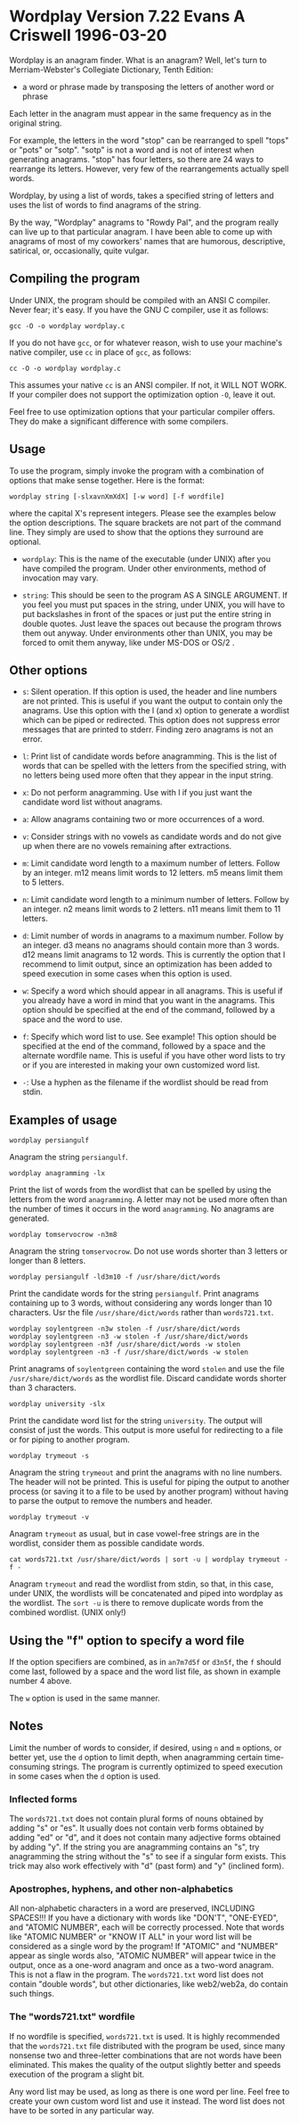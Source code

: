 # Wordplay Version 7.22     Evans A Criswell   1996-03-20

Wordplay is an anagram finder.  What is an anagram?  Well, let's turn to
Merriam-Webster's Collegiate Dictionary, Tenth Edition:

- a word or phrase made by transposing the letters of another word or phrase

Each letter in the anagram must appear in the same frequency as in the
original string.

For example, the letters in the word "stop" can be rearranged to spell
"tops" or "pots" or "sotp".  "sotp" is not a word and is not of interest
when generating anagrams.  "stop" has four letters, so there are 24 ways
to rearrange its letters.  However, very few of the rearrangements actually
spell words.

Wordplay, by using a list of words, takes a specified string of letters and
uses the list of words to find anagrams of the string.

By the way, "Wordplay" anagrams to "Rowdy Pal", and the program really can
live up to that particular anagram.  I have been able to come up with
anagrams of most of my coworkers' names that are humorous, descriptive,
satirical, or, occasionally, quite vulgar.

## Compiling the program

Under UNIX, the program should be compiled with an ANSI C compiler.  Never
fear; it's easy.  If you have the GNU C compiler, use it as follows:

    gcc -O -o wordplay wordplay.c

If you do not have `gcc`, or for whatever reason, wish to use your machine's
native compiler, use `cc` in place of `gcc`, as follows:

    cc -O -o wordplay wordplay.c

This assumes your native `cc` is an ANSI compiler.  If not, it WILL NOT WORK.
If your compiler does not support the optimization option `-O`, leave it out.

Feel free to use optimization options that your particular compiler offers.
They do make a significant difference with some compilers.

## Usage

To use the program, simply invoke the program with a combination of options
that make sense together.  Here is the format:

    wordplay string [-slxavnXmXdX] [-w word] [-f wordfile]

where the capital X's represent integers.  Please see the examples below
the option descriptions.  The square brackets are not part of the command
line.  They simply are used to show that the options they surround are
optional.

- `wordplay`:          This is the name of the executable (under UNIX) after
		       you have compiled the program.  Under other
		       environments, method of invocation may vary.

- `string`:            This should be seen to the program AS A SINGLE
		       ARGUMENT.  If you feel you must put spaces in the
		       string, under UNIX, you will have to put backslashes
		       in front of the spaces or just put the entire string
		       in double quotes.  Just leave the spaces out because
		       the program throws them out anyway.  Under environments
		       other than UNIX, you may be forced to omit them anyway,
		       like under MS-DOS or OS/2 .

## Other options

- `s`: Silent operation.  If this option is used, the header and line
       numbers are not printed.  This is useful if you want the output to
       contain only the anagrams.  Use this option with the l (and x) option
       to generate a wordlist which can be piped or redirected.
       This option does not suppress error messages that are printed to
       stderr.  Finding zero anagrams is not an error.

- `l`: Print list of candidate words before anagramming.  This is the list of
       words that can be spelled with the letters from the specified string,
       with no letters being used more often that they appear in the input
       string.

- `x`: Do not perform anagramming.  Use with l if you just want the
       candidate word list without anagrams.

- `a`: Allow anagrams containing two or more occurrences of a word.

- `v`: Consider strings with no vowels as candidate words and do not give
       up when there are no vowels remaining after extractions.

- `m`: Limit candidate word length to a maximum number of letters.
       Follow by an integer.  m12 means limit words to 12 letters.
       m5 means limit them to 5 letters.

- `n`: Limit candidate word length to a minimum number of letters.
       Follow by an integer.  n2 means limit words to 2 letters.
       n11 means limit them to 11 letters.

- `d`: Limit number of words in anagrams to a maximum number.
       Follow by an integer.  d3 means no anagrams should contain more
       than 3 words.  d12 means limit anagrams to 12 words.  This is
       currently the option that I recommend to limit output, since
       an optimization has been added to speed execution in some cases
       when this option is used.

- `w`: Specify a word which should appear in all anagrams.  This is useful
       if you already have a word in mind that you want in the anagrams.
       This option should be specified at the end of the command, followed
       by a space and the word to use.

- `f`: Specify which word list to use.  See example!  This option should
       be specified at the end of the command, followed by a space and the
       alternate wordfile name.  This is useful if you have other word lists
       to try or if you are interested in making your own customized word
       list.

- `-`: Use a hyphen as the filename if the wordlist should be read from stdin.


## Examples of usage

    wordplay persiangulf

Anagram the string `persiangulf`.

    wordplay anagramming -lx

Print the list of words from the wordlist that can be spelled by using
the letters from the word `anagramming`.  A letter may not be used more
often than the number of times it occurs in the word `anagramming`.
No anagrams are generated.

    wordplay tomservocrow -n3m8

Anagram the string `tomservocrow`.  Do not use words shorter than
3 letters or longer than 8 letters.

    wordplay persiangulf -ld3m10 -f /usr/share/dict/words

Print the candidate words for the string `persiangulf`.
Print anagrams containing up to 3 words, without considering any
words longer than 10 characters.  Usr the file `/usr/share/dict/words`
rather than `words721.txt`.

    wordplay soylentgreen -n3w stolen -f /usr/share/dict/words
    wordplay soylentgreen -n3 -w stolen -f /usr/share/dict/words
    wordplay soylentgreen -n3f /usr/share/dict/words -w stolen
    wordplay soylentgreen -n3 -f /usr/share/dict/words -w stolen

Print anagrams of `soylentgreen` containing the word `stolen` and
use the file `/usr/share/dict/words` as the wordlist file.  Discard
candidate words shorter than 3 characters.

    wordplay university -slx

Print the candidate word list for the string `university`.  The
output will consist of just the words.  This output is more useful
for redirecting to a file or for piping to another program.

    wordplay trymeout -s

Anagram the string `trymeout` and print the anagrams with no line
numbers.  The header will not be printed.  This is useful for piping
the output to another process (or saving it to a file to be used
by another program) without having to parse the output to remove the
numbers and header.

    wordplay trymeout -v

Anagram `trymeout` as usual, but in case vowel-free strings are in
the wordlist, consider them as possible candidate words.

    cat words721.txt /usr/share/dict/words | sort -u | wordplay trymeout -f -

Anagram `trymeout` and read the wordlist from stdin, so that, in this case,
under UNIX, the wordlists will be concatenated and piped into wordplay as
the wordlist.  The `sort -u` is there to remove duplicate words
from the combined wordlist. (UNIX only!)

## Using the "f" option to specify a word file

If the option specifiers are combined, as in `an7m7d5f` or `d3n5f`, the `f`
should come last, followed by a space and the word list file, as shown in
example number 4 above.

The `w` option is used in the same manner.

## Notes

Limit the number of words to consider, if desired, using `n` and `m` options,
or better yet, use the `d` option to limit depth, when anagramming certain
time-consuming strings.  The program is currently optimized to speed execution
in some cases when the `d` option is used.

### Inflected forms

The `words721.txt` does not contain plural forms of nouns obtained by adding "s"
or "es".  It usually does not contain verb forms obtained by adding "ed" or
"d", and it does not contain many adjective forms obtained by adding "y".
If the string you are anagramming contains an "s", try anagramming the
string without the "s" to see if a singular form exists.  This trick may also
work effectively with "d" (past form) and "y" (inclined form).

### Apostrophes, hyphens, and other non-alphabetics

All non-alphabetic characters in a word are preserved, INCLUDING SPACES!!!
If you have a dictionary with words like "DON'T", "ONE-EYED", and
"ATOMIC NUMBER", each will be correctly processed.  Note that words
like "ATOMIC NUMBER" or "KNOW IT ALL" in your word list will be considered
as a single word by the program!  If "ATOMIC" and "NUMBER" appear as
single words also, "ATOMIC NUMBER" will appear twice in the output, once
as a one-word anagram and once as a two-word anagram.  This is not a flaw
in the program.  The `words721.txt` word list does not contain "double words",
but other dictionaries, like web2/web2a, do contain such things.

### The "words721.txt" wordfile

If no wordfile is specified, `words721.txt` is used.  It is highly
recommended that the `words721.txt` file distributed with the program be
used, since many nonsense two and three-letter combinations that are not
words have been eliminated.  This makes the quality of the output slightly
better and speeds execution of the program a slight bit.

Any word list may be used, as long as there is one word per line.  Feel
free to create your own custom word list and use it instead.  The word
list does not have to be sorted in any particular way.

